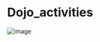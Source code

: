 # Dojo_activities
![image](https://user-images.githubusercontent.com/37717564/63743043-d4d1c680-c84f-11e9-8373-ff806c7fbbd8.png)
